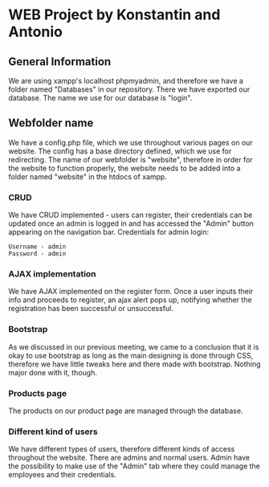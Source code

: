# WEB Project by Konstantin and Antonio

## General Information

We are using xampp's localhost phpmyadmin, and therefore we have a folder named "Databases" in our repository. There we have exported our database. The name we use for our database is "login".

## Webfolder name
We have a config.php file, which we use throughout various pages on our website. The config has a base directory defined, which we use for redirecting. The name of our webfolder is "website", therefore in order for the website to function properly, the website needs to be added into a folder named "website" in the htdocs of xampp.

### CRUD
We have CRUD implemented - users can register, their credentials can be updated once an admin is logged in and has accessed the "Admin" button appearing on the navigation bar. Credentials for admin login:

```
Username - admin
Password - admin
```
### AJAX implementation
We have AJAX implemented on the register form. Once a user inputs their info and proceeds to register, an ajax alert pops up, notifying whether the registration has been successful or unsuccessful.

### Bootstrap
As we discussed in our previous meeting, we came to a conclusion that it is okay to use bootstrap as long as the main designing is done through CSS, therefore we have little tweaks here and there made with bootstrap. Nothing major done with it, though.

### Products page
The products on our product page are managed through the database. 

### Different kind of users
We have different types of users, therefore different kinds of access throughout the website. There are admins and normal users. Admin have the possibility to make use of the "Admin" tab where they could manage the employees and their credentials.